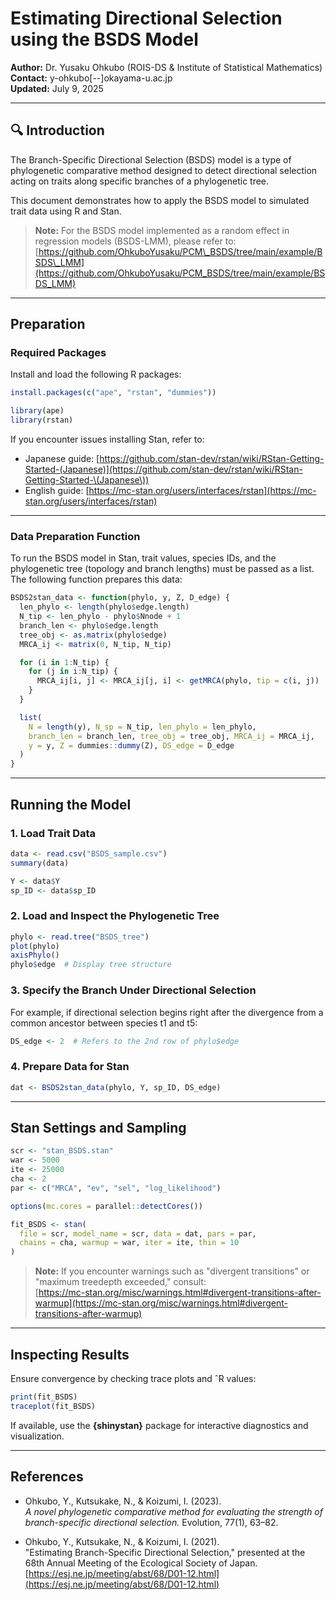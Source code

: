 # Estimating Directional Selection using the BSDS Model

**Author:** Dr. Yusaku Ohkubo (ROIS-DS & Institute of Statistical Mathematics)\
**Contact:** y-ohkubo[--]okayama-u.ac.jp\
**Updated:** July 9, 2025

---

## 🔍 Introduction

The Branch-Specific Directional Selection (BSDS) model is a type of phylogenetic comparative method designed to detect directional selection acting on traits along specific branches of a phylogenetic tree.

This document demonstrates how to apply the BSDS model to simulated trait data using R and Stan.

> **Note:** For the BSDS model implemented as a random effect in regression models (BSDS-LMM), please refer to:\
> [https://github.com/OhkuboYusaku/PCM\_BSDS/tree/main/example/BSDS\_LMM](https://github.com/OhkuboYusaku/PCM_BSDS/tree/main/example/BSDS_LMM)

---

##  Preparation

### Required Packages

Install and load the following R packages:

```r
install.packages(c("ape", "rstan", "dummies"))

library(ape)
library(rstan)
```

If you encounter issues installing Stan, refer to:

- Japanese guide: [https://github.com/stan-dev/rstan/wiki/RStan-Getting-Started-(Japanese)](https://github.com/stan-dev/rstan/wiki/RStan-Getting-Started-\(Japanese\))
- English guide: [https://mc-stan.org/users/interfaces/rstan](https://mc-stan.org/users/interfaces/rstan)

---

### Data Preparation Function

To run the BSDS model in Stan, trait values, species IDs, and the phylogenetic tree (topology and branch lengths) must be passed as a list. The following function prepares this data:

```r
BSDS2stan_data <- function(phylo, y, Z, D_edge) {
  len_phylo <- length(phylo$edge.length)
  N_tip <- len_phylo - phylo$Nnode + 1
  branch_len <- phylo$edge.length
  tree_obj <- as.matrix(phylo$edge)
  MRCA_ij <- matrix(0, N_tip, N_tip)

  for (i in 1:N_tip) {
    for (j in i:N_tip) {
      MRCA_ij[i, j] <- MRCA_ij[j, i] <- getMRCA(phylo, tip = c(i, j))
    }
  }

  list(
    N = length(y), N_sp = N_tip, len_phylo = len_phylo,
    branch_len = branch_len, tree_obj = tree_obj, MRCA_ij = MRCA_ij,
    y = y, Z = dummies::dummy(Z), DS_edge = D_edge
  )
}
```

---

##  Running the Model

### 1. Load Trait Data

```r
data <- read.csv("BSDS_sample.csv")
summary(data)

Y <- data$Y
sp_ID <- data$sp_ID
```

### 2. Load and Inspect the Phylogenetic Tree

```r
phylo <- read.tree("BSDS_tree")
plot(phylo)
axisPhylo()
phylo$edge  # Display tree structure
```

### 3. Specify the Branch Under Directional Selection

For example, if directional selection begins right after the divergence from a common ancestor between species t1 and t5:

```r
DS_edge <- 2  # Refers to the 2nd row of phylo$edge
```

### 4. Prepare Data for Stan

```r
dat <- BSDS2stan_data(phylo, Y, sp_ID, DS_edge)
```

---

##  Stan Settings and Sampling

```r
scr <- "stan_BSDS.stan"
war <- 5000
ite <- 25000
cha <- 2
par <- c("MRCA", "ev", "sel", "log_likelihood")

options(mc.cores = parallel::detectCores())
```

```r
fit_BSDS <- stan(
  file = scr, model_name = scr, data = dat, pars = par,
  chains = cha, warmup = war, iter = ite, thin = 10
)
```

> **Note:** If you encounter warnings such as "divergent transitions" or "maximum treedepth exceeded," consult:\
> [https://mc-stan.org/misc/warnings.html#divergent-transitions-after-warmup](https://mc-stan.org/misc/warnings.html#divergent-transitions-after-warmup)

---

## Inspecting Results

Ensure convergence by checking trace plots and ˆR values:

```r
print(fit_BSDS)
traceplot(fit_BSDS)
```

If available, use the **{shinystan}** package for interactive diagnostics and visualization.

---

## References

- Ohkubo, Y., Kutsukake, N., & Koizumi, I. (2023).\
  *A novel phylogenetic comparative method for evaluating the strength of branch-specific directional selection.* Evolution, 77(1), 63–82.

- Ohkubo, Y., Kutsukake, N., & Koizumi, I. (2021).\
  "Estimating Branch-Specific Directional Selection," presented at the 68th Annual Meeting of the Ecological Society of Japan.\
  [https://esj.ne.jp/meeting/abst/68/D01-12.html](https://esj.ne.jp/meeting/abst/68/D01-12.html)

